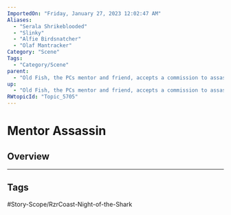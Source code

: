 ```yaml
---
ImportedOn: "Friday, January 27, 2023 12:02:47 AM"
Aliases:
  - "Serala Shrikeblooded"
  - "Slinky"
  - "Alfie Birdsnatcher"
  - "Olaf Mantracker"
Category: "Scene"
Tags:
  - "Category/Scene"
parent:
  - "Old Fish, the PCs mentor and friend, accepts a commission to assassinate them"
up:
  - "Old Fish, the PCs mentor and friend, accepts a commission to assassinate them"
RWtopicId: "Topic_5705"
---
```

# Mentor Assassin
## Overview

---
## Tags
#Story-Scope/RzrCoast-Night-of-the-Shark

